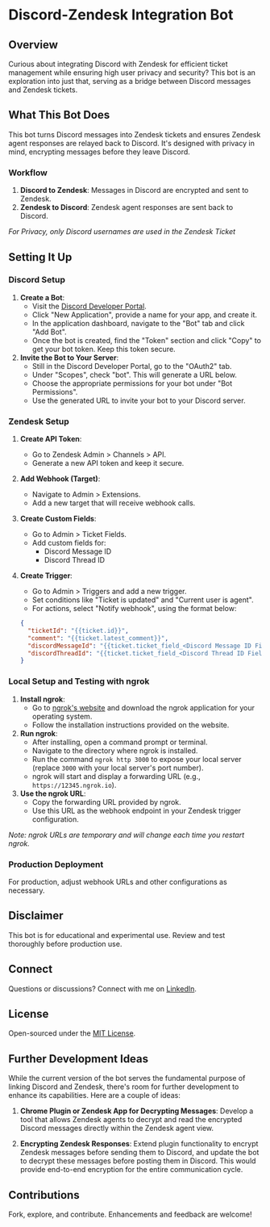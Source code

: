 # Discord-Zendesk Integration Bot

## Overview
Curious about integrating Discord with Zendesk for efficient ticket management while ensuring high user privacy and security? This bot is an exploration into just that, serving as a bridge between Discord messages and Zendesk tickets.

## What This Bot Does
This bot turns Discord messages into Zendesk tickets and ensures Zendesk agent responses are relayed back to Discord. It's designed with privacy in mind, encrypting messages before they leave Discord.

### Workflow

1. **Discord to Zendesk**: Messages in Discord are encrypted and sent to Zendesk.
2. **Zendesk to Discord**: Zendesk agent responses are sent back to Discord.

*For Privacy, only Discord usernames are used in the Zendesk Ticket*

## Setting It Up

### Discord Setup
1. **Create a Bot**:
   - Visit the [Discord Developer Portal](https://discord.com/developers/applications).
   - Click "New Application", provide a name for your app, and create it.
   - In the application dashboard, navigate to the "Bot" tab and click "Add Bot".
   - Once the bot is created, find the "Token" section and click "Copy" to get your bot token. Keep this token secure.
2. **Invite the Bot to Your Server**:
   - Still in the Discord Developer Portal, go to the "OAuth2" tab.
   - Under "Scopes", check "bot". This will generate a URL below.
   - Choose the appropriate permissions for your bot under "Bot Permissions".
   - Use the generated URL to invite your bot to your Discord server.

### Zendesk Setup
1. **Create API Token**:
   - Go to Zendesk Admin > Channels > API.
   - Generate a new API token and keep it secure.
2. **Add Webhook (Target)**:
   - Navigate to Admin > Extensions.
   - Add a new target that will receive webhook calls.
3. **Create Custom Fields**:
   - Go to Admin > Ticket Fields.
   - Add custom fields for:
     - Discord Message ID
     - Discord Thread ID
4. **Create Trigger**:
   - Go to Admin > Triggers and add a new trigger.
   - Set conditions like "Ticket is updated" and "Current user is agent".
   - For actions, select "Notify webhook", using the format below:

    ```json
    {
      "ticketId": "{{ticket.id}}",
      "comment": "{{ticket.latest_comment}}",
      "discordMessageId": "{{ticket.ticket_field_<Discord Message ID Field Key>}}",
      "discordThreadId": "{{ticket.ticket_field_<Discord Thread ID Field Key>}}"
    }
    ```

### Local Setup and Testing with ngrok
1. **Install ngrok**:
   - Go to [ngrok's website](https://ngrok.com/) and download the ngrok application for your operating system.
   - Follow the installation instructions provided on the website.
2. **Run ngrok**:
   - After installing, open a command prompt or terminal.
   - Navigate to the directory where ngrok is installed.
   - Run the command `ngrok http 3000` to expose your local server (replace `3000` with your local server's port number).
   - ngrok will start and display a forwarding URL (e.g., `https://12345.ngrok.io`).
3. **Use the ngrok URL**:
   - Copy the forwarding URL provided by ngrok.
   - Use this URL as the webhook endpoint in your Zendesk trigger configuration.

*Note: ngrok URLs are temporary and will change each time you restart ngrok.*

### Production Deployment
For production, adjust webhook URLs and other configurations as necessary.

## Disclaimer
This bot is for educational and experimental use. Review and test thoroughly before production use.

## Connect
Questions or discussions? Connect with me on [LinkedIn](https://www.linkedin.com/in/sammf10930/).

## License
Open-sourced under the [MIT License](https://opensource.org/licenses/MIT).

## Further Development Ideas
While the current version of the bot serves the fundamental purpose of linking Discord and Zendesk, there's room for further development to enhance its capabilities. Here are a couple of ideas:

1. **Chrome Plugin or Zendesk App for Decrypting Messages**: Develop a tool that allows Zendesk agents to decrypt and read the encrypted Discord messages directly within the Zendesk agent view.

2. **Encrypting Zendesk Responses**: Extend plugin functionality to encrypt Zendesk messages before sending them to Discord, and update the bot to decrypt these messages before posting them in Discord. This would provide end-to-end encryption for the entire communication cycle.

## Contributions
Fork, explore, and contribute. Enhancements and feedback are welcome!
